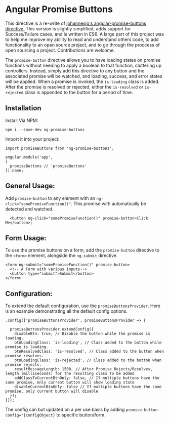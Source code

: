 # Angular Promise Buttons

This directive is a re-write of [johannesjo's angular-promise-buttons directive.](https://github.com/johannesjo/angular-promise-buttons)
This version is slightly simplified, adds support for Success/Failure cases, and is written in ES6. 
A large part of this project was to help me improve my ability to read and understand others code, to add functionality to an open source project, and to go through the proccess of open sourcing a project.
Contributions are welcome.

The `promise-button`
directive allows you to have loading states on promise
functions without needing to apply a boolean to that function, cluttering up controllers.
Instead, simply add this directive to any button and the associated promise will be
watched, and loading, success, and error states will be applied.
When a promise is invoked, the `is-loading` class is added.
After the promise is resolved or rejected, either the
`is-resolved` or `is-rejected`
class is appended to the button for a period of time.

## Installation

Install Via NPM:

```
npm i --save-dev ng-promise-buttons
```

Import it into your project:

```
import promiseButtons from 'ng-promise-buttons';

angular.module('app', 
[
  promiseButtons // 'promiseButtons'
]).name;

```


## General Usage:

Add `promise-button` to any element with an `ng-click="somePromiseFunction()"`.
This promise with automatically be detected and watched.

```
  <button ng-click="somePromiseFunction()" promise-button>Click Me</button>;
```
  
## Form Usage:
To use the promise buttons on a form, add the `promise-button` directive to the `<form>` element, alongside the `ng-submit` directive.

```
<form ng-submit="somePromiseFunction()" promise-button>
  <!-- A Form with various inputs-->
  <button type="submit">Submit</button>
</form>
```

## Configuration:
To extend the default configuration, use the `promiseButtonsProvider`. Here is an example demonstrating all the default config options.

```
.config(['promiseButtonsProvider', promiseButtonsProvider => {

  promiseButtonsProvider.extendConfig({
    disableBtn: true, // Disable the button while the promise is loading.
    btnLoadingClass: 'is-loading', // Class added to the button while promise is loading.
    btnResolvedClass: 'is-resolved', // Class added to the button when promise resolves.
    btnLoadingClass: 'is-rejected', // Class added to the button when promise rejects.
    resultMessageLength: 1500, // After Promise Rejects/Resolves, length (milliseconds) for the resulting class to be added
    addClassToCurrentBtnOnly: false, // If multiple buttons have the same promise, only current button will show loading state
    disableCurrentBtnOnly: false // If multiple buttons have the same promise, only current button will disable
  });
}]);
```

The config can but updated on a per use basis by adding `promise-button-config="{configObject}` to specific button/form.
